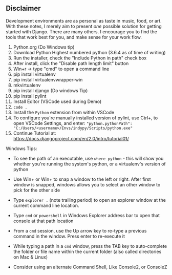 Disclaimer
--
Development environments are as personal as taste in music, food, or art. With these notes,
I merely aim to present *one* possible solution for getting started with Django. There are
many others. I encourage you to find the tools that work best for you, and make sense for
your work flow.

1. Python.org (Do Windows tip)
2. Download Python Highest numbered python (3.6.4 as of time of writing)
3. Run the installer, check the "Include Python in path" check box
4. After install, click the "Disable path length limit" button
5. Win+r -> type "cmd" to open a command line
6. pip install virtualenv
7. pip install virtualenvwrapper-win
8. mkvirtualenv <projectName>
9. pip install django (Do windows Tip)
10. pip install pylint
11. Install Editor (VSCode used during Demo)
12. `code .`
13. Install the `Python` extension from within VSCode
14. To configure you're manually installed version of pylint, use Ctrl+, to open VSCode
Settings, and enter: `"python.pythonPath": "C:/Users/<username>/Envs/indypy/Scripts/python.exe"`
14. Continue Tutorial at: https://docs.djangoproject.com/en/2.0/intro/tutorial01/



Windows Tips:
* To see the path of an executable, use `where python` - this will show you whether you're
running the system's python, or a virtualenv's version of python

* Use Win+<Left> or Win+<Right> to snap a window to the left or right. After first window
is snapped, windows allows you to select an other window to pick for the other side

* Type `explorer .` (note trailing period) to open an explorer window at the current
command line location.

* Type `cmd` or `powershell` in Windows Explorer address bar to open that console at that
path location

* From a `cmd` session, use the Up arrow key to re-type a previous command in the
window. Press enter to re-execute it

* While typing a path in a `cmd` window, press the TAB key to auto-complete the folder
or file name within the current folder (also called directories on Mac & Linux)

* Consider using an alternate Command Shell, Like Console2, or ConsoleZ